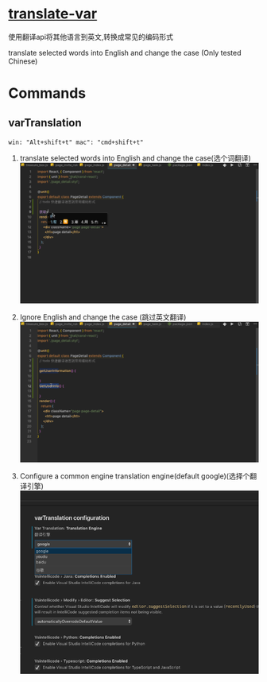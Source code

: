 # [translate-var](https://marketplace.visualstudio.com/items?itemName=svenzhao.var-translation)

使用翻译api将其他语言到英文,转换成常见的编码形式

translate selected words into English and change the case (Only tested Chinese)

# Commands 
## varTranslation 
 `win: "Alt+shift+t" mac": "cmd+shift+t"`

1. translate selected words into English and change the case(选个词翻译)
   ![feature X](images/vscode.gif)

2. Ignore English  and change the case (跳过英文翻译)
   ![feature X](images/vscode1.gif)
    
3. Configure a common engine translation engine(default google)(选择个翻译引擎)
   ![feature X](images/1.png)


